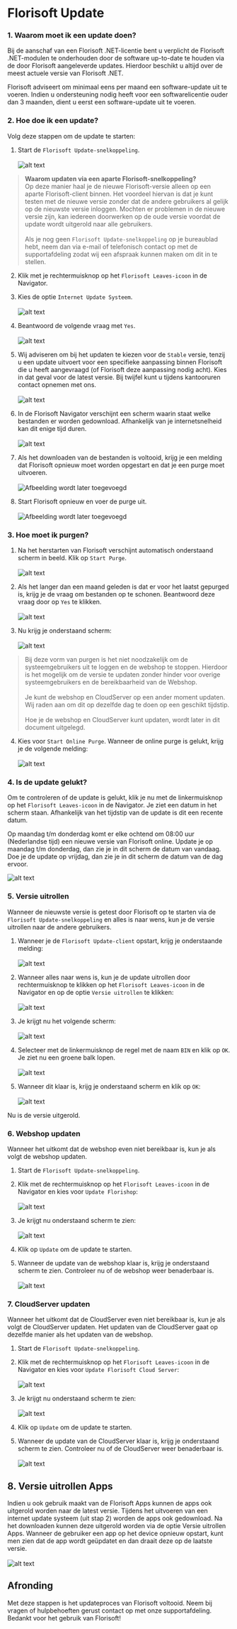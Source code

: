 # Florisoft Update

### 1. Waarom moet ik een update doen?
Bij de aanschaf van een Florisoft .NET-licentie bent u verplicht de Florisoft .NET-modulen te onderhouden door de software up-to-date te houden via de door Florisoft aangeleverde updates. Hierdoor beschikt u altijd over de meest actuele versie van Florisoft .NET. 

Florisoft adviseert om minimaal eens per maand een software-update uit te voeren. Indien u ondersteuning nodig heeft voor een softwarelicentie ouder dan 3 maanden, dient u eerst een software-update uit te voeren.  

### 2. Hoe doe ik een update?
Volg deze stappen om de update te starten:

1. Start de `Florisoft Update-snelkoppeling`.<br><br>
![alt text](Media/image.png)

> **Waarom updaten via een aparte Florisoft-snelkoppeling?**<br>
Op deze manier haal je de nieuwe Florisoft-versie alleen op een aparte Florisoft-client binnen. Het voordeel hiervan is dat je kunt testen met de nieuwe versie zonder dat de andere gebruikers al gelijk op de nieuwste versie inloggen. Mochten er problemen in de nieuwe versie zijn, kan iedereen doorwerken op de oude versie voordat de update wordt uitgerold naar alle gebruikers.
<br><br>
Als je nog geen `Florisoft Update-snelkoppeling` op je bureaublad hebt, neem dan via e-mail of telefonisch contact op met de supportafdeling zodat wij een afspraak kunnen maken om dit in te stellen.

2. Klik met je rechtermuisknop op het `Florisoft Leaves-icoon` in de Navigator.

3. Kies de optie `Internet Update Systeem`.<br><br>
![alt text](Media/image-1.png)

4. Beantwoord de volgende vraag met `Yes`.<br><br>
![alt text](Media/image-2.png)

5. Wij adviseren om bij het updaten te kiezen voor de `Stable` versie, tenzij u een update uitvoert voor een specifieke aanpassing binnen Florisoft die u heeft aangevraagd (of Florisoft deze aanpassing nodig acht). Kies in dat geval voor de latest versie. Bij twijfel kunt u tijdens kantooruren contact opnemen met ons.
<br><br>
![alt text](Media/image-3.png)

6. In de Florisoft Navigator verschijnt een scherm waarin staat welke bestanden er worden gedownload. Afhankelijk van je internetsnelheid kan dit enige tijd duren.<br><br>
![alt text](Media/image-20.png)

7. Als het downloaden van de bestanden is voltooid, krijg je een melding dat Florisoft opnieuw moet worden opgestart en dat je een purge moet uitvoeren.<br><br>
![Afbeelding wordt later toegevoegd](Media/#)

8. Start Florisoft opnieuw en voer de purge uit.<br><br>
![Afbeelding wordt later toegevoegd](Media/#)

### 3. Hoe moet ik purgen?

1. Na het herstarten van Florisoft verschijnt automatisch onderstaand scherm in beeld. Klik op `Start Purge`.<br><br>
![alt text](Media/image-4.png)

2. Als het langer dan een maand geleden is dat er voor het laatst gepurged is, krijg je de vraag om bestanden op te schonen. Beantwoord deze vraag door op `Yes` te klikken.<br><br>
![alt text](Media/image-5.png)

3. Nu krijg je onderstaand scherm:<br><br>
![alt text](Media/image-6.png)

> Bij deze vorm van purgen is het niet noodzakelijk om de systeemgebruikers uit te loggen en de webshop te stoppen. Hierdoor is het mogelijk om de versie te updaten zonder hinder voor overige systeemgebruikers en de bereikbaarheid van de Webshop.<br><br>
Je kunt de webshop en CloudServer op een ander moment updaten. Wij raden aan om dit op dezelfde dag te doen op een geschikt tijdstip.<br><br>
Hoe je de webshop en CloudServer kunt updaten, wordt later in dit document uitgelegd.

4. Kies voor `Start Online Purge`. Wanneer de online purge is gelukt, krijg je de volgende melding:<br><br>
![alt text](Media/image-7.png)

### 4. Is de update gelukt?
Om te controleren of de update is gelukt, klik je nu met de linkermuisknop op het `Florisoft Leaves-icoon` in de Navigator. Je ziet een datum in het scherm staan. Afhankelijk van het tijdstip van de update is dit een recente datum.

Op maandag t/m donderdag komt er elke ochtend om 08:00 uur (Nederlandse tijd) een nieuwe versie van Florisoft online. Update je op maandag t/m donderdag, dan zie je in dit scherm de datum van vandaag. Doe je de update op vrijdag, dan zie je in dit scherm de datum van de dag ervoor.

![alt text](Media/image-8.png)

### 5. Versie uitrollen

Wanneer de nieuwste versie is getest door Florisoft op te starten via de `Florisoft Update-snelkoppeling` en alles is naar wens, kun je de versie uitrollen naar de andere gebruikers.

1. Wanneer je de `Florisoft Update-client` opstart, krijg je onderstaande melding:<br><br>
![alt text](Media/image-9.png)

2. Wanneer alles naar wens is, kun je de update uitrollen door rechtermuisknop te klikken op het `Florisoft Leaves-icoon` in de Navigator en op de optie `Versie uitrollen` te klikken:<br><br>
![alt text](Media/image-10.png)

3. Je krijgt nu het volgende scherm:<br><br>
![alt text](Media/image-11.png)

4. Selecteer met de linkermuisknop de regel met de naam `BIN` en klik op `OK`. Je ziet nu een groene balk lopen.<br><br>
![alt text](Media/image-12.png)

5. Wanneer dit klaar is, krijg je onderstaand scherm en klik op `OK`:<br><br>
![alt text](Media/image-13.png)

Nu is de versie uitgerold.

### 6. Webshop updaten

Wanneer het uitkomt dat de webshop even niet bereikbaar is, kun je als volgt de webshop updaten.

1. Start de `Florisoft Update-snelkoppeling`.

2. Klik met de rechtermuisknop op het `Florisoft Leaves-icoon` in de Navigator en kies voor `Update Florishop`:<br><br>
![alt text](Media/image-14.png)

3. Je krijgt nu onderstaand scherm te zien:<br><br>
![alt text](Media/image-15.png)

4. Klik op `Update` om de update te starten.

5. Wanneer de update van de webshop klaar is, krijg je onderstaand scherm te zien. Controleer nu of de webshop weer benaderbaar is.<br><br>
![alt text](Media/image-16.png)

### 7. CloudServer updaten

Wanneer het uitkomt dat de CloudServer even niet bereikbaar is, kun je als volgt de CloudServer updaten. Het updaten van de CloudServer gaat op dezelfde manier als het updaten van de webshop.

1. Start de `Florisoft Update-snelkoppeling`.
   
2. Klik met de rechtermuisknop op het `Florisoft Leaves-icoon` in de Navigator en kies voor `Update Florisoft Cloud Server`:<br><br>
![alt text](Media/image-17.png)

3. Je krijgt nu onderstaand scherm te zien:<br><br>
![alt text](Media/image-18.png)

4. Klik op `Update` om de update te starten.

5. Wanneer de update van de CloudServer klaar is, krijg je onderstaand scherm te zien. Controleer nu of de CloudServer weer benaderbaar is.<br><br>
![alt text](Media/image-19.png)

## 8. Versie uitrollen Apps

Indien u ook gebruik maakt van de Florisoft Apps kunnen de apps ook uitgerold worden naar de latest versie.
Tijdens het uitvoeren van een internet update systeem (uit stap 2) worden de apps ook gedownload.
Na het downloaden kunnen deze uitgerold worden via de optie Versie uitrollen Apps.
Wanneer de gebruiker een app op het device opnieuw opstart, kunt men zien dat de app wordt geüpdatet en dan draait deze op de laatste versie.<br><br>
![alt text](Media/image-21.png)

## Afronding

Met deze stappen is het updateproces van Florisoft voltooid. Neem bij vragen of hulpbehoeften gerust contact op met onze supportafdeling. Bedankt voor het gebruik van Florisoft!
